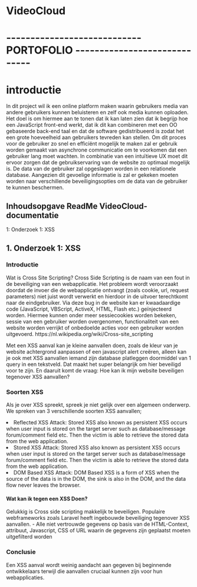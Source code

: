 # VideoCloud

<h1 id="top">---------------------------- PORTOFOLIO -----------------------------</h2>
 

# introductie
In dit project wil ik een online platform maken waarin gebruikers media van andere gebruikers kunnen beluisteren en zelf ook media kunnen oploaden. Het doel is om hiermee aan te tonen dat ik kan laten zien dat ik begrijp hoe een JavaScript front-end werkt, dat ik dit kan combineren met een OO gebaseerde back-end taal en dat de software gedistribueerd is zodat het een grote hoeveelheid aan gebruikers tevreden kan stellen. Om dit proces voor de gebruiker zo snel en efficiënt mogelijk te maken zal er gebruik worden gemaakt van asynchrone communicatie om te voorkomen dat een gebruiker lang moet wachten. In combinatie van een intuïtieve UX moet dit ervoor zorgen dat de gebruikservaring van de website zo optimaal mogelijk is. De data van de gebruiker zal opgeslagen worden in een relationele database. Aangezien dit gevoelige informatie is zal er gekeken moeten worden naar verschillende beveiligingsopties om de data van de gebruiker te kunnen beschermen.


<h2 id="top">Inhoudsopgave ReadMe VideoCloud-documentatie</h2>
1: Onderzoek 1: XSS

<h2 id="top">1. Onderzoek 1: XSS</h2>

<h3 id="top">Introductie</h3>
Wat is Cross Site Scripting?
Cross Side Scripting is de naam van een fout in de beveiliging van een webapplicatie. Het probleem wordt veroorzaakt doordat de invoer die de webapplicatie ontvangt (zoals cookie, url, request parameters) niet juist wordt verwerkt en hierdoor in de uitvoer terechtkomt naar de eindgebruiker. Via deze bug in de website kan er kwaadaardige code (JavaScript, VBScript, ActiveX, HTML, Flash etc.) geïnjecteerd worden. Hiermee kunnen onder meer sessiecookies worden bekeken, sessie van een gebruiker worden overgenomen, functionaliteit van een website worden verrijkt of onbedoelde acties voor een gebruiker worden uitgevoerd. https://nl.wikipedia.org/wiki/Cross-site_scripting

Met een XSS aanval kan je kleine aanvallen doen, zoals de kleur van je website achtergrond aanpassen of een javascript alert creëren, alleen kan je ook met XSS aanvallen iemand zijn database platleggen doormiddel van 1 query in een tekstveld. Dat maakt het super belangrijk om hier beveiligd voor te zijn. En daaruit komt de vraag: 
Hoe kan ik mijn website beveiligen tegenover XSS aanvallen? 
<h3 id="top">Soorten XSS</h3>
 
 Als je over XSS spreekt, spreek je niet gelijk over een algemeen onderwerp. We spreken van 3 verschillende soorten XSS aanvallen;
 
<li>   Reflected XSS Attack:
Stored XSS also known as persistent XSS occurs when user input is stored on the target server such as database/message forum/comment field etc. Then the victim is able to retrieve the stored data from the web application.</ul>
<li>  Stored XSS Attack:
 Stored XSS also known as persistent XSS occurs when user input is stored on the target server such as database/message forum/comment field etc. Then the victim is able to retrieve the stored data from the web application. </ul>

<li> DOM Based XSS Attack: 
DOM Based XSS is a form of XSS when the source of the data is in the DOM, the sink is also in the DOM, and the data flow never leaves the browser.
</li>
<h4> 
 Wat kan ik tegen een XSS Doen?
</h4>
Gelukkig is Cross side scripting makkelijk te beveiligen. Populaire webframeworks zoals Laravel heeft ingebouwde beveiliging tegenover XSS aanvallen. 
-  Alle niet vertrouwde gegevens op basis van de HTML-Context, attribuut, Javascript, CSS of URL waarin de gegevens zijn geplaatst moeten uitgefilterd worden
 
 
<h3 id="top">Conclusie</h3>
Een XSS aanval wordt weinig aandacht aan gegeven bij beginnende ontwikkelaars terwijl  die aanvallen cruciaal kunnen zijn voor hun webapplicaties.



